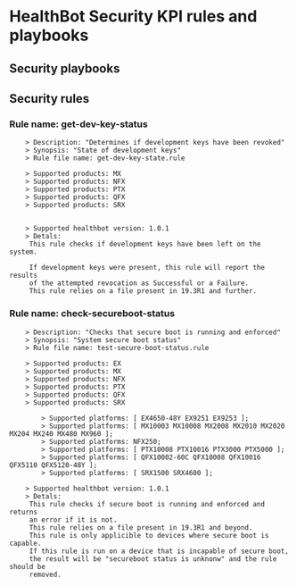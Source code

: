 # HealthBot Security KPI rules and playbooks

## Security playbooks

## Security rules

### Rule name: get-dev-key-status 
		> Description: "Determines if development keys have been revoked"
		> Synopsis: "State of development keys"
		> Rule file name: get-dev-key-state.rule

		> Supported products: MX 
		> Supported products: NFX 
		> Supported products: PTX 
		> Supported products: QFX 
		> Supported products: SRX 


		> Supported healthbot version: 1.0.1
		> Detals:
		 This rule checks if development keys have been left on the system.
		
		 If development keys were present, this rule will report the results
		 of the attempted revocation as Successful or a Failure.
		 This rule relies on a file present in 19.3R1 and further.
### Rule name: check-secureboot-status 
		> Description: "Checks that secure boot is running and enforced"
		> Synopsis: "System secure boot status"
		> Rule file name: test-secure-boot-status.rule

		> Supported products: EX 
		> Supported products: MX 
		> Supported products: NFX 
		> Supported products: PTX 
		> Supported products: QFX 
		> Supported products: SRX 

			> Supported platforms: [ EX4650-48Y EX9251 EX9253 ];
			> Supported platforms: [ MX10003 MX10008 MX2008 MX2010 MX2020 MX204 MX240 MX480 MX960 ];
			> Supported platforms: NFX250;
			> Supported platforms: [ PTX10008 PTX10016 PTX3000 PTX5000 ];
			> Supported platforms: [ QFX10002-60C QFX10008 QFX10016 QFX5110 QFX5120-48Y ];
			> Supported platforms: [ SRX1500 SRX4600 ];

		> Supported healthbot version: 1.0.1
		> Detals:
		 This rule checks if secure boot is running and enforced and returns
		 an error if it is not.
		 This rule relies on a file present in 19.3R1 and beyond.
		 This rule is only applicible to devices where secure boot is capable.
		 If this rule is run on a device that is incapable of secure boot,
		 the result will be "secureboot status is unknonw" and the rule should be
		 removed.
